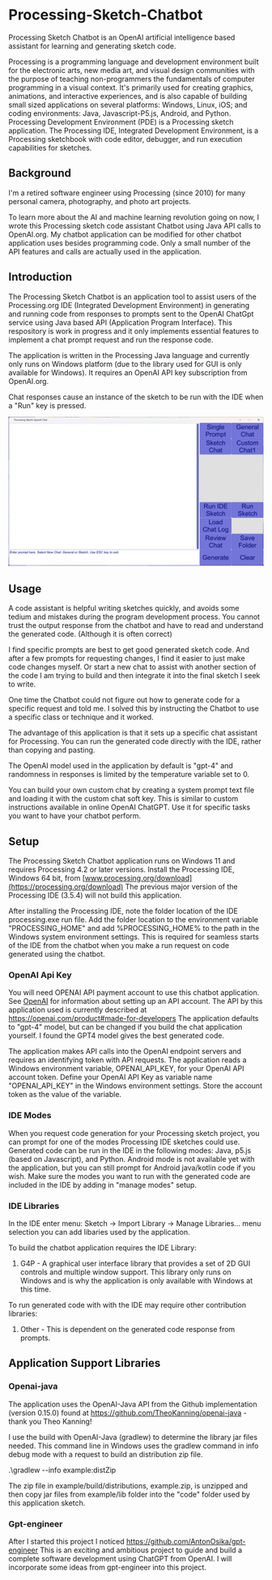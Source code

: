 # Processing-Sketch-Chatbot
Processing Sketch Chatbot is an OpenAI artificial intelligence based assistant for learning and generating sketch code.

Processing is a programming language and development environment built for the electronic arts, new media art, and visual design communities 
with the purpose of teaching non-programmers the fundamentals of computer programming in a visual context. 
It's primarily used for creating graphics, animations, and interactive experiences, 
and is also capable of building small sized applications on several platforms: Windows, Linux, iOS; and coding environments: Java, Javascript-P5.js, Android, and Python.
Processing Development Environment (PDE) is a Processing sketch application. 
The Processing IDE, Integrated Development Environment, is a Processing sketchbook with code editor, debugger, and run execution capabilities for sketches. 

## Background
I'm a retired software engineer using Processing (since 2010) for many personal camera, photography, and photo art projects.

To learn more about the AI and machine learning revolution going on now, I wrote this Processing sketch code assistant Chatbot using Java API calls to OpenAI.org. 
My chatbot application can be modified for other chatbot application uses besides programming code.
Only a small number of the API features and calls are actually used in the application.

## Introduction
The Processing Sketch Chatbot is an application tool to assist users of the Processing.org IDE (Integrated Development Environment) 
in generating and running code from responses to
prompts sent to the OpenAI ChatGpt service using Java based API (Application Program Interface). 
This respository is work in progress and it only implements essential features to implement a chat prompt request
and run the response code. 

The application is written in the Processing Java language and currently only runs on Windows platform
(due to the library used for GUI is only available for Windows).
It requires an OpenAI API key subscription from OpenAI.org.

Chat responses cause an instance of the sketch to be run with the IDE when a "Run" key is pressed.

![Chatbot Application Screenshot](Chatbot/screenshots/promptScreen.png)

## Usage
A code assistant is helpful writing sketches quickly, and avoids some tedium and mistakes during the program development process.
You cannot trust the output response from the chatbot and have to read and understand the generated code. (Although it is often correct)

I find specific prompts are best to get good generated sketch code. And after a few prompts for requesting changes, I find it easier
to just make code changes myself. Or start a new chat to assist with another section of the code I am trying to build and
then integrate it into the final sketch I seek to write.

One time the Chatbot could not figure out how to generate code for a specific request and told me. I solved this by
instructing the Chatbot to use a specific class or technique and it worked.

The advantage of this application is that it sets up a specific chat assistant for Processing.
You can run the generated code directly with the IDE, rather than copying and pasting.

The OpenAI model used in the application by default is "gpt-4" and 
randomness in responses is limited by the temperature variable set to 0.

You can build your own custom chat by creating a system prompt text file and loading it with the custom chat soft key.
This is similar to custom instructions available in online OpenAI ChatGPT. Use it for specific tasks you want to have your chatbot perform.


## Setup
The Processing Sketch Chatbot application runs on Windows 11 and requires Processing 4.2 or later versions.
Install the Processing IDE, Windows 64 bit, from [www.processing.org/download](https://processing.org/download)
The previous major version of the Processing IDE (3.5.4) will not build this application.

After installing the Processing IDE, note the folder location of the IDE processing.exe run file.
Add the folder location to the environment variable "PROCESSING_HOME" and add %PROCESSING_HOME% to the path in the Windows system environment settings.
This is required for seamless starts of the IDE from the chatbot when you make a run request on code generated using the chatbot.

### OpenAI Api Key
You will need OPENAI API payment account to use this chatbot application. 
See [OpenAI](https://openai.com/) for information about setting up an API account. 
The API by this application used is currently described at https://openai.com/product#made-for-developers
The application defaults to "gpt-4" model, but can be changed if you build the chat application yourself.
I found the GPT4 model gives the best generated code.

The application makes API calls into the OpenAI endpoint servers and requires an identifying token with API requests.
The application reads a Windows environment variable, OPENAI_API_KEY, for your OpenAI API account token.
Define your OpenAI API Key as variable name "OPENAI_API_KEY" in the Windows environment settings.
Store the account token as the value of the variable.

### IDE Modes
When you request code generation for your Processing sketch project, you can prompt for one of the modes Processing IDE sketches could use.
Generated code can be run in the IDE in the following modes: Java, p5.js (based on Javascript), and Python. 
Android mode is not available yet with the application, but you can still prompt for Android java/kotlin code if you wish.
Make sure the modes you want to run with the generated code are included in the IDE by adding in "manage modes" setup.

### IDE Libraries 
In the IDE enter menu: Sketch -> Import Library -> Manage Libraries... menu selection you can add libaries used by the application.

To build the chatbot application requires the IDE Library:

1. G4P - A graphical user interface library that provides a set of 2D GUI controls and multiple window support. 
This library only runs on Windows and is why the application is only available with Windows at this time.

To run generated code with with the IDE may require other contribution libraries:

1. Other - This is dependent on the generated code response from prompts.

## Application Support Libraries

### Openai-java
The application uses the OpenAI-Java API from the Github implementation (version 0.15.0) found at
https://github.com/TheoKanning/openai-java - thank you Theo Kanning!

I use the build with OpenAI-Java (gradlew) to determine the library jar files needed. 
This command line in Windows uses the gradlew command in info debug mode with a request to build an distribution zip file.

.\gradlew --info example:distZip

The zip file in example/build/distributions, example.zip, is unzipped and 
then copy jar files from example/lib folder into the "code" folder used by this application sketch.

### Gpt-engineer
After I started this project I noticed https://github.com/AntonOsika/gpt-engineer
This is an exciting and ambitious project to guide and build a complete software development using ChatGPT from OpenAI.
I will incorporate some ideas from gpt-engineer into this project.
